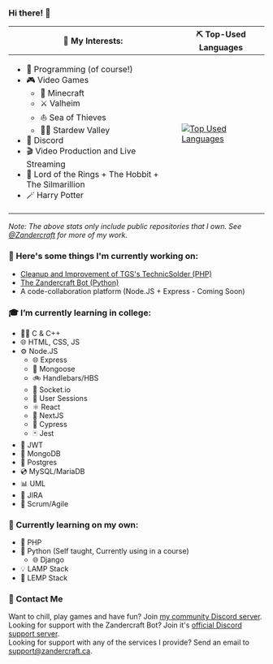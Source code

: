 ### Hi there! 👋

| 🤔 My Interests:                                    | ⛏️ Top-Used Languages |
| ---------------------------------------------------- | --------------------- |
| <ul><li>🔨 Programming (of course!)</li><li>🎮 Video Games<ul><li>🌳 Minecraft</li><li>⚔️ Valheim</li><li>⛵ Sea of Thieves</li><li>👨‍🌾 Stardew Valley</li></ul></li><li>💬 Discord</li><li>🎬 Video Production and Live Streaming</li><li>💍 Lord of the Rings + The Hobbit + The Silmarillion</li><li>🪄 Harry Potter</li></ul> | [![Top Used Languages](https://github-readme-stats.vercel.app/api/top-langs/?username=ZandercraftGames&theme=dark&hide_title=true&langs_count=6)]() |
*Note: The above stats only include public repositories that I own. See [@Zandercraft](https://github.com/Zandercraft) for more of my work.*


### 🔭 Here's some things I'm currently working on:  
- [Cleanup and Improvement of TGS's TechnicSolder (PHP)](https://github.com/ZandercraftGames/TechnicSolder)  
- [The Zandercraft Bot (Python)](https://zandercraft.ca/en/docs/zandercraft-bot/)
- A code-collaboration platform (Node.JS + Express - Coming Soon)

### 🎓 I’m currently learning in college:  
- 👨‍💻 C & C++  
- 🌐 HTML, CSS, JS  
- ⚙️ Node.JS  
  - 🌐 Express  
  - 📃 Mongoose  
  - 🚲 Handlebars/HBS  
  - 🔌 Socket.io  
  - 📛 User Sessions  
  - ⚛️ React  
  - 🔼 NextJS  
  - 🌲 Cypress  
  - 🃏 Jest
- 🔐 JWT  
- 📃 MongoDB  
- 💽 Postgres  
- 💿 MySQL/MariaDB  
- 📊 UML  
- 📃 JIRA
- 💼 Scrum/Agile

### 🌱 Currently learning on my own:  
- 🐘 PHP  
- 🐍 Python (Self taught, Currently using in a course)  
  - 🌐 Django  
- 💡 LAMP Stack  
- 🧩 LEMP Stack

### 📨 Contact Me  
Want to chill, play games and have fun? Join [my community Discord server](https://zandercraft.ca/discord).  
Looking for support with the Zandercraft Bot? Join it's [official Discord support server](https://zandercraft.ca/bot).  
Looking for support with any of the services I provide? Send an email to [support@zandercraft.ca](mailto:support@zandercraft.ca).
